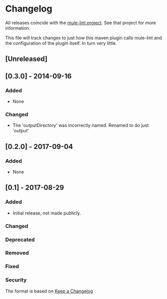 # Changelog
All releases coincide with the [mule-lint project](https://github.com/nuisto/mule-lint).
See that project for more information.

This file will track changes to just how this maven plugin calls mule-lint and
the configuration of the plugin itself. In turn very little.

## [Unreleased]

## [0.3.0] - 2014-09-16
### Added
- None
### Changed
- The 'outputDirectory' was incorrectly named. Renamed to do just 'output'

## [0.2.0] - 2017-09-04
### Added
- None

## [0.1] - 2017-08-29
### Added
- Initial release, not made publicly.
### Changed
### Deprecated
### Removed
### Fixed
### Security

The format is based on [Keep a Changelog](http://keepachangelog.com/en/1.0.0/)
